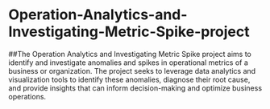 # Operation-Analytics-and-Investigating-Metric-Spike-project

##The Operation Analytics and Investigating Metric Spike project aims to identify and
investigate anomalies and spikes in operational metrics of a business or organization. The
project seeks to leverage data analytics and visualization tools to identify these anomalies,
diagnose their root cause, and provide insights that can inform decision-making and
optimize business operations.
